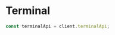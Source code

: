 <!-- Optimized: 2025-10-06 -->
<!-- RPM: 1.6.2.1.1.6.2.1_terminal_20251006 -->
<!-- Session: E2E RPM DNA Application -->
<!-- AOM: RND (Reggie & Dro) -->
<!-- COI: TECHNOLOGY -->
<!-- RPM: HIGH -->
<!-- ACTION: BUILD -->

# Terminal

```ts
const terminalApi = client.terminalApi;
```
